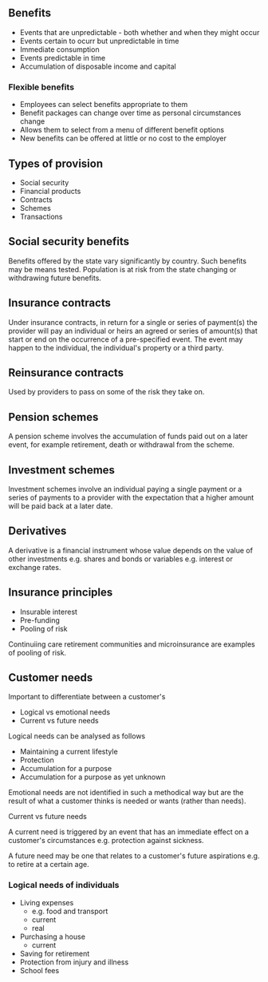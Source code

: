 ## Benefits

- Events that are unpredictable - both whether and when they might occur
- Events certain to ocurr but unpredictable in time
- Immediate consumption
- Events predictable in time
- Accumulation of disposable income and capital

### Flexible benefits

- Employees can select benefits appropriate to them
-  Benefit packages can change over time as personal circumstances change
- Allows them to select from a menu of different benefit options
- New benefits can be offered at little or no cost to the employer

## Types of provision

- Social security
- Financial products
- Contracts
- Schemes
- Transactions

## Social security benefits

Benefits offered by the state vary significantly by country.
Such benefits may be means tested.
Population is at risk from the state changing or withdrawing future benefits.

## Insurance contracts

Under insurance contracts, in return for a single or series of payment(s)
the provider will pay an individual or heirs an agreed or series of
amount(s) that start or end on the occurrence of a pre-specified event.
The event may happen to the individual, the individual's property
or a third party.

## Reinsurance contracts

Used by providers to pass on some of the risk they take on.

## Pension schemes

A pension scheme involves the accumulation of funds paid out on a later event,
for example retirement, death or withdrawal from the scheme.

## Investment schemes

Investment schemes involve an individual paying a single payment or a series of
payments to a provider with the expectation that a higher amount will be paid
back at a later date.

## Derivatives

A derivative is a financial instrument whose value depends on the value of
other investments e.g. shares and bonds or variables e.g. interest or
exchange rates.

## Insurance principles

- Insurable interest
- Pre-funding
- Pooling of risk

Continuiing care retirement communities and microinsurance are examples of
pooling of risk.

## Customer needs

Important to differentiate between a customer's

- Logical vs emotional needs
- Current vs future needs

Logical needs can be analysed as follows

- Maintaining a current lifestyle
- Protection
- Accumulation for a purpose
- Accumulation for a purpose as yet unknown

Emotional needs are not identified in such a methodical way but are the result
of what a customer thinks is needed or wants (rather than needs).

Current vs future needs

A current need is triggered by an event that has an immediate effect on a
customer's circumstances e.g. protection against sickness.

A future need may be one that relates to a customer's future aspirations e.g.
to retire at a certain age.

### Logical needs of individuals

- Living expenses
    - e.g. food and transport
    - current
    - real
- Purchasing a house
    - current
- Saving for retirement
- Protection from injury and illness
- School fees

